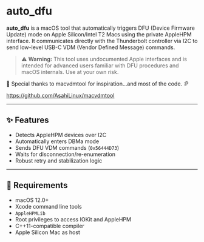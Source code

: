# auto_dfu

**auto_dfu** is a macOS tool that automatically triggers DFU (Device Firmware Update) mode on Apple Silicon/Intel T2 Macs using the private AppleHPM interface. It communicates directly with the Thunderbolt controller via I2C to send low-level USB-C VDM (Vendor Defined Message) commands.

> ⚠️ **Warning:** This tool uses undocumented Apple interfaces and is intended for advanced users familiar with DFU procedures and macOS internals. Use at your own risk.

🙏 Special thanks to macvdmtool for inspiration...and most of the code. :P

https://github.com/AsahiLinux/macvdmtool

---

## ✨ Features

- Detects AppleHPM devices over I2C
- Automatically enters DBMa mode
- Sends DFU VDM commands (`0x56444D73`)
- Waits for disconnection/re-enumeration
- Robust retry and stabilization logic

---

## 🔧 Requirements

- macOS 12.0+  
- Xcode command line tools  
- `AppleHPMLib`
- Root privileges to access IOKit and AppleHPM  
- C++11-compatible compiler
- Apple Silicon Mac as host
